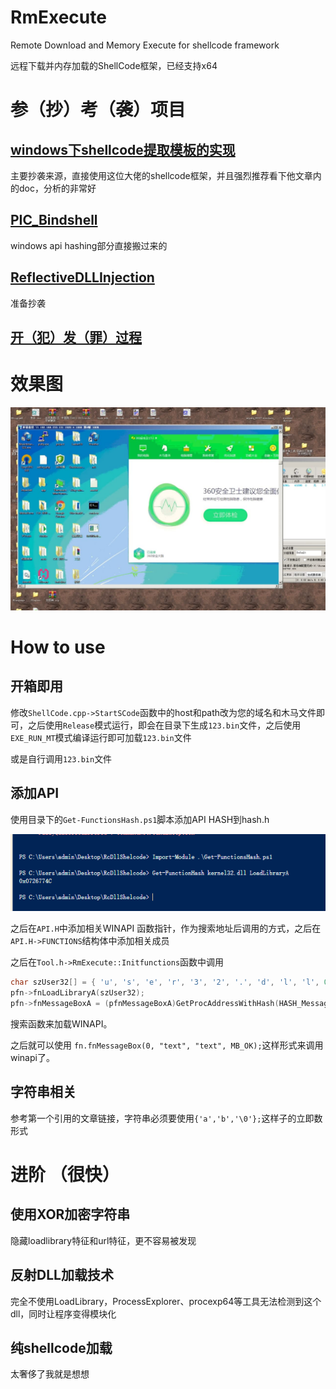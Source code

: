 # RmExecute

Remote Download and Memory Execute for shellcode framework

远程下载并内存加载的ShellCode框架，已经支持x64

# 参（抄）考（袭）项目

## [windows下shellcode提取模板的实现](https://bbs.pediy.com/thread-229398.htm)

主要抄袭来源，直接使用这位大佬的shellcode框架，并且强烈推荐看下他文章内的doc，分析的非常好

## [PIC_Bindshell](https://github.com/mattifestation/PIC_Bindshell)

windows api hashing部分直接搬过来的

## [ReflectiveDLLInjection](https://github.com/stephenfewer/ReflectiveDLLInjection)

准备抄袭

## [开（犯）发（罪）过程](https://9bie.org/index.php/archives/750/)

# 效果图

![bypassAV](Image/bypassAV.jpg)

# How to use

## 开箱即用

修改`ShellCode.cpp->StartSCode`函数中的host和path改为您的域名和木马文件即可，之后使用`Release`模式运行，即会在目录下生成`123.bin`文件，之后使用`EXE_RUN_MT`模式编译运行即可加载`123.bin`文件

或是自行调用`123.bin`文件

## 添加API

使用目录下的`Get-FunctionsHash.ps1`脚本添加API HASH到hash.h

![计算HASH](Image/hash.png)

之后在`API.H`中添加相关WINAPI 函数指针，作为搜索地址后调用的方式，之后在`API.H->FUNCTIONS`结构体中添加相关成员

之后在`Tool.h->RmExecute::Initfunctions`函数中调用

```c
char szUser32[] = { 'u', 's', 'e', 'r', '3', '2', '.', 'd', 'l', 'l', 0 };
pfn->fnLoadLibraryA(szUser32);
pfn->fnMessageBoxA = (pfnMessageBoxA)GetProcAddressWithHash(HASH_MessageBoxA);
```
搜索函数来加载WINAPI。

之后就可以使用
`fn.fnMessageBox(0, "text", "text", MB_OK);`这样形式来调用winapi了。


## 字符串相关

参考第一个引用的文章链接，字符串必须要使用`{'a','b','\0'};`这样子的立即数形式

# 进阶 （很快）

## 使用XOR加密字符串

隐藏loadlibrary特征和url特征，更不容易被发现

## 反射DLL加载技术

完全不使用LoadLibrary，ProcessExplorer、procexp64等工具无法检测到这个dll，同时让程序变得模块化

## 纯shellcode加载

太奢侈了我就是想想

